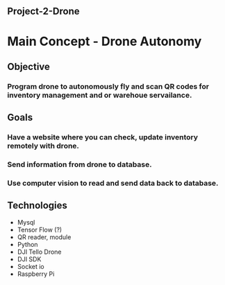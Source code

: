 ## Project-2-Drone


# Main Concept - Drone Autonomy

## Objective 

### Program drone to autonomously fly and scan QR codes for inventory management and or warehoue servailance.

## Goals
### Have a website where you can check, update inventory remotely with drone. 
### Send information from drone to database.
### Use computer vision to read and send data back to database.

## Technologies

- Mysql
- Tensor Flow (?)
- QR reader, module
- Python
- DJI Tello Drone
- DJI SDK
- Socket io
- Raspberry Pi




